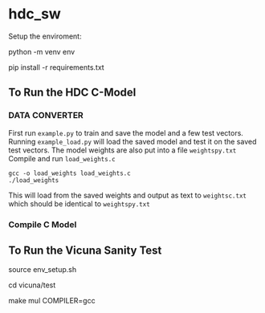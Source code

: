 # hdc_sw

Setup the enviroment:

python -m venv env

pip install -r requirements.txt


## To Run the HDC C-Model

### DATA CONVERTER

First run `example.py` to train and save the model and a few test vectors.
Running `example_load.py` will load the saved model and test it on the saved test vectors. The model weights are also put into a file `weightspy.txt`
Compile and run `load_weights.c`
```
gcc -o load_weights load_weights.c
./load_weights
```
This will load from the saved weights and output as text to `weightsc.txt` which should be identical to `weightspy.txt`

### Compile C Model



## To Run the Vicuna Sanity Test

source env_setup.sh

cd vicuna/test

make mul COMPILER=gcc

